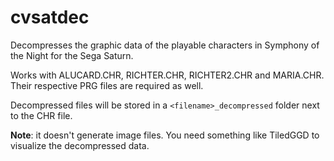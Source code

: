# cvsatdec
Decompresses the graphic data of the playable characters in Symphony of the Night for the Sega Saturn.

Works with ALUCARD.CHR, RICHTER.CHR, RICHTER2.CHR and MARIA.CHR. Their respective PRG files are required as well.

Decompressed files will be stored in a `<filename>_decompressed` folder next to the CHR file.

**Note**: it doesn't generate image files. You need something like TiledGGD to visualize the decompressed data.
